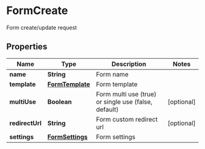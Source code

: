 

# FormCreate

Form create/update request

## Properties

| Name | Type | Description | Notes |
|------------ | ------------- | ------------- | -------------|
|**name** | **String** | Form name |  |
|**template** | [**FormTemplate**](FormTemplate.md) | Form template |  |
|**multiUse** | **Boolean** | Form multi use (true) or single use (false, default) |  [optional] |
|**redirectUrl** | **String** | Form custom redirect url |  [optional] |
|**settings** | [**FormSettings**](FormSettings.md) | Form settings |  |



